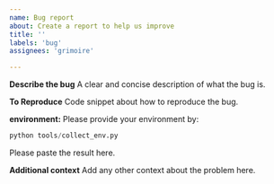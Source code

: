 ```yaml
---
name: Bug report
about: Create a report to help us improve
title: ''
labels: 'bug'
assignees: 'grimoire'

---
```


**Describe the bug**
A clear and concise description of what the bug is.

**To Reproduce**
Code snippet about how to reproduce the bug.

**environment:**
Please provide your environment by:

```python
python tools/collect_env.py
```

Please paste the result here.

**Additional context**
Add any other context about the problem here.
